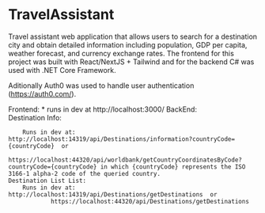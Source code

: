 # TravelAssistant
 Travel assistant web application that allows users to search for a destination city and obtain detailed information including population, GDP per capita, weather forecast, and currency exchange rates.
The frontend for this project was built with React/NextJS + Tailwind and for the backend C# was used with .NET Core Framework.

Aditionally Auth0 was used to handle user authentication (https://auth0.com/).

Frontend:
	* runs in dev at http://localhost:3000/
BackEnd:	
	Destination Info:

		Runs in dev at: http://localhost:14319/api/Destinations/information?countryCode={countryCode}  or
				https://localhost:44320/api/worldbank/getCountryCoordinatesByCode?countryCode={countryCode} in which {countryCode} represents the ISO 3166-1 alpha-2 code of the queried country. 
	Destination List List:
		Runs in dev at: http://localhost:14319/api/Destinations/getDestinations  or
				https://localhost:44320/api/Destinations/getDestinations